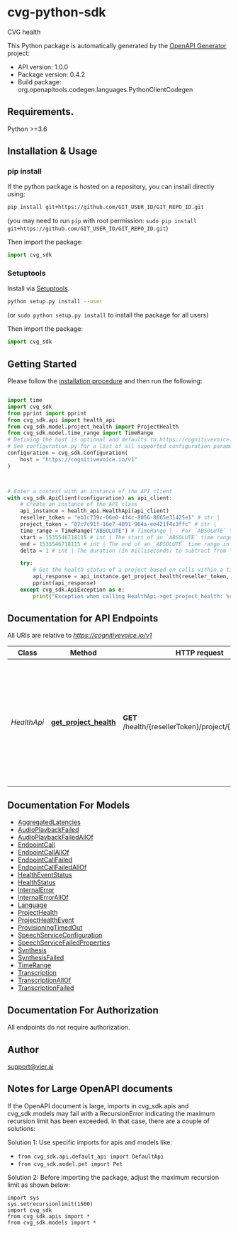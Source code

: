 # cvg-python-sdk
CVG health

This Python package is automatically generated by the [OpenAPI Generator](https://openapi-generator.tech) project:

- API version: 1.0.0
- Package version: 0.4.2
- Build package: org.openapitools.codegen.languages.PythonClientCodegen

## Requirements.

Python >=3.6

## Installation & Usage
### pip install

If the python package is hosted on a repository, you can install directly using:

```sh
pip install git+https://github.com/GIT_USER_ID/GIT_REPO_ID.git
```
(you may need to run `pip` with root permission: `sudo pip install git+https://github.com/GIT_USER_ID/GIT_REPO_ID.git`)

Then import the package:
```python
import cvg_sdk
```

### Setuptools

Install via [Setuptools](http://pypi.python.org/pypi/setuptools).

```sh
python setup.py install --user
```
(or `sudo python setup.py install` to install the package for all users)

Then import the package:
```python
import cvg_sdk
```

## Getting Started

Please follow the [installation procedure](#installation--usage) and then run the following:

```python

import time
import cvg_sdk
from pprint import pprint
from cvg_sdk.api import health_api
from cvg_sdk.model.project_health import ProjectHealth
from cvg_sdk.model.time_range import TimeRange
# Defining the host is optional and defaults to https://cognitivevoice.io/v1
# See configuration.py for a list of all supported configuration parameters.
configuration = cvg_sdk.Configuration(
    host = "https://cognitivevoice.io/v1"
)



# Enter a context with an instance of the API client
with cvg_sdk.ApiClient(configuration) as api_client:
    # Create an instance of the API class
    api_instance = health_api.HealthApi(api_client)
    reseller_token = "eb1c739c-06e0-4f4c-8056-8665e31425e1" # str | 
    project_token = "07c7c91f-16e7-4891-984a-ee421f4c3ffc" # str | 
    time_range = TimeRange("ABSOLUTE") # TimeRange | - For `ABSOLUTE` time ranges, the `start` and `end` query parameters are required. - For `RELATIVE` time ranges, the `delta` query parameter is required. - If unspecified, a relative time range of 10 minutes is used. (optional)
    start = 1535546718115 # int | The start of an `ABSOLUTE` time range in milliseconds since the epoch (1970-01-01). (optional)
    end = 1535546718115 # int | The end of an `ABSOLUTE` time range in milliseconds since the epoch (1970-01-01). (optional)
    delta = 1 # int | The duration (in milliseconds) to subtract from \"now\" to obtain a `RELATIVE` time range. (optional)

    try:
        # Get the health status of a project based on calls within a time range (by default the last 10 minutes). NOTE: this API is still experimental and subject to change.
        api_response = api_instance.get_project_health(reseller_token, project_token, time_range=time_range, start=start, end=end, delta=delta)
        pprint(api_response)
    except cvg_sdk.ApiException as e:
        print("Exception when calling HealthApi->get_project_health: %s\n" % e)
```

## Documentation for API Endpoints

All URIs are relative to *https://cognitivevoice.io/v1*

Class | Method | HTTP request | Description
------------ | ------------- | ------------- | -------------
*HealthApi* | [**get_project_health**](docs/HealthApi.md#get_project_health) | **GET** /health/{resellerToken}/project/{projectToken} | Get the health status of a project based on calls within a time range (by default the last 10 minutes). NOTE: this API is still experimental and subject to change.


## Documentation For Models

 - [AggregatedLatencies](docs/AggregatedLatencies.md)
 - [AudioPlaybackFailed](docs/AudioPlaybackFailed.md)
 - [AudioPlaybackFailedAllOf](docs/AudioPlaybackFailedAllOf.md)
 - [EndpointCall](docs/EndpointCall.md)
 - [EndpointCallAllOf](docs/EndpointCallAllOf.md)
 - [EndpointCallFailed](docs/EndpointCallFailed.md)
 - [EndpointCallFailedAllOf](docs/EndpointCallFailedAllOf.md)
 - [HealthEventStatus](docs/HealthEventStatus.md)
 - [HealthStatus](docs/HealthStatus.md)
 - [InternalError](docs/InternalError.md)
 - [InternalErrorAllOf](docs/InternalErrorAllOf.md)
 - [Language](docs/Language.md)
 - [ProjectHealth](docs/ProjectHealth.md)
 - [ProjectHealthEvent](docs/ProjectHealthEvent.md)
 - [ProvisioningTimedOut](docs/ProvisioningTimedOut.md)
 - [SpeechServiceConfiguration](docs/SpeechServiceConfiguration.md)
 - [SpeechServiceFailedProperties](docs/SpeechServiceFailedProperties.md)
 - [Synthesis](docs/Synthesis.md)
 - [SynthesisFailed](docs/SynthesisFailed.md)
 - [TimeRange](docs/TimeRange.md)
 - [Transcription](docs/Transcription.md)
 - [TranscriptionAllOf](docs/TranscriptionAllOf.md)
 - [TranscriptionFailed](docs/TranscriptionFailed.md)


## Documentation For Authorization

 All endpoints do not require authorization.

## Author

support@vier.ai


## Notes for Large OpenAPI documents
If the OpenAPI document is large, imports in cvg_sdk.apis and cvg_sdk.models may fail with a
RecursionError indicating the maximum recursion limit has been exceeded. In that case, there are a couple of solutions:

Solution 1:
Use specific imports for apis and models like:
- `from cvg_sdk.api.default_api import DefaultApi`
- `from cvg_sdk.model.pet import Pet`

Solution 2:
Before importing the package, adjust the maximum recursion limit as shown below:
```
import sys
sys.setrecursionlimit(1500)
import cvg_sdk
from cvg_sdk.apis import *
from cvg_sdk.models import *
```

